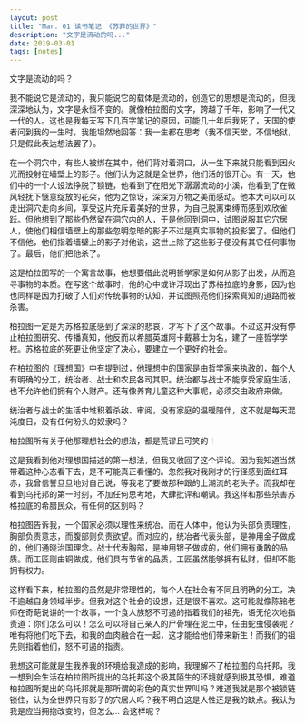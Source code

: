 ```yaml
---
layout: post
title: "Mar. 01 读书笔记 《苏菲的世界》"
description: "文字是流动的吗..."
date: 2019-03-01
tags: [notes]
---
```


文字是流动的吗？

我不能说它是流动的，我只能说它的载体是流动的，创造它的思想是流动的，但我深深地认为，文字是永恒不变的。就像柏拉图的文字，跨越了千年，影响了一代又一代的人。这也是我每天写下几百字笔记的原因，可能几十年后我死了，天国的使者问到我的一生时，我能坦然地回答：我一生都在思考（我不信天堂，不信地狱，只是假此表达想法罢了）。

在一个洞穴中，有些人被绑在其中，他们背对着洞口，从一生下来就只能看到因火光而投射在墙壁上的影子。他们认为这就是全世界，他们活的很开心。有一天，他们中的一个人设法挣脱了锁链，他看到了在阳光下潺潺流动的小溪，他看到了在微风轻抚下惬意绽放的花朵，他为之惊讶，深深为万物之美而感动。他本大可以可以走出洞穴走向乡间，享受这片充斥着美好的世界，为自己脱离束缚而感到欢欣雀跃。但他想到了那些仍然留在洞穴内的人，于是他回到洞中，试图说服其它穴居人，使他们相信墙壁上的那些忽明忽暗的影子不过是真实事物的投影罢了。但他们不信他，他们指着墙壁上的影子对他说，这世上除了这些影子便没有其它任何事物了。最后，他们把他杀了。

这是柏拉图写的一个寓言故事，他想要借此说明哲学家是如何从影子出发，从而追寻事物的本质。在写这个故事时，他的心中或许浮现出了苏格拉底的身影，因为他也同样是因为打破了人们对传统事物的认知，并试图照亮他们探索真知的道路而被杀害。

柏拉图一定是为苏格拉底感到了深深的悲哀，才写下了这个故事。不过这并没有停止柏拉图研究、传播真知，他反而以希腊英雄阿卡戴慕士为名，建了一座哲学学校。苏格拉底的死更让他坚定了决心，要建立一个更好的社会。

在柏拉图的《理想国》中有提到过，他理想中的国家是由哲学家来执政的，每个人有明确的分工，统治者、战士和农民各司其职。统治都与战士不能享受家庭生活，也不允许他们拥有个人财产。还有像养育儿童这种大事呢，必须交由政府来做。

统治者与战士的生活中堆积着杀敌、审阅，没有家庭的温暖陪伴，这不就是每天混沌度日，没有任何盼头的奴隶吗？

柏拉图所有关于他那理想社会的想法，都是荒谬且可笑的！

这是我看到他对理想国描述的第一想法，但我又收回了这个评论。因为我知道当然带着这种心态看下去，是不可能真正看懂的。忽然我对我刚才的行径感到面红耳赤，我曾信誓旦旦地对自己说，等我老了要做那种跟的上潮流的老头子。而我却在看到乌托邦的第一时刻，不加任何思考地，大肆批评和嘲讽。我这样和那些杀害苏格拉底的希腊民众，有任何的区别吗？

柏拉图告诉我，一个国家必须以理性来统冶。而在人体中，他认为头部负责理性，胸部负责意志，而腹部则负责欲望。而对应的，统冶者代表头部，是神用金子做成的，他们通晓治国理念。战士代表胸部，是神用银子做成的，他们拥有勇敢的品质。而工匠则由铜做成，他们具有节省的品质，工匠虽然能够拥有私财，但却不能拥有权力。

这样看下来，柏拉图的虽然是非常理性的，每个人在社会有不同且明确的分工，决不逾越自身领域半步。但我对这个社会的设想，还是很不喜欢。这可能就像陈铭老师在奇葩说讲的一个故事，一个食人族怒不可遏的指着我们的祖先，语无伦次地指责道：你们怎么可以！怎么可以将自己亲人的尸骨埋在泥土中，任由蛇虫侵袭呢？唯有将他们吃下去，和我的血肉融合在一起，这才能给他们带来新生！而我们的祖先则指着他们，怒不可遏的指责。

我想这可能就是生我养我的环境给我造成的影响，我理解不了柏拉图的乌托邦，我一想到会生活在柏拉图所提出的乌托邦这个极其陌生的环境就感到极其恐惧，难道柏拉图所提出的乌托邦就是那所谓的彩色的真实世界叫吗？难道我就是那个被锁链锁住，认为全世界只有影子的穴居人吗？我不明白这是人性还是我的缺点。我认为我是应当拥抱改变的，但怎么... 会这样呢？
